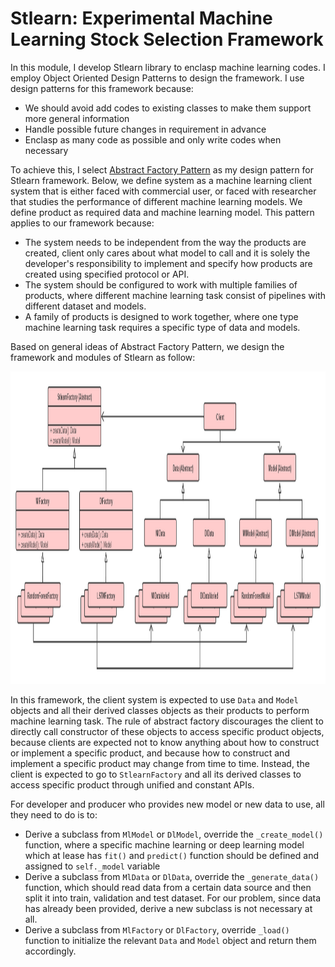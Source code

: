# Stlearn: Experimental Machine Learning Stock Selection Framework

In this module, I develop Stlearn library to enclasp machine learning codes. I employ Object Oriented Design Patterns to design the framework. I use design patterns for this framework because:
* We should avoid add codes to existing classes to make them support more general information
* Handle possible future changes in requirement in advance 
* Enclasp as many code as possible and only write codes when necessary

To achieve this, I select [Abstract Factory Pattern](https://www.oodesign.com/abstract-factory-pattern) as my design pattern for Stlearn framework. Below, we define system as a machine learning client system that is either faced with commercial user, or faced with researcher that studies the performance of different machine learning models. We define product as required data and machine learning model. This pattern applies to our framework because:
* The system needs to be independent from the way the products are created, client only cares about what model to call and it is solely the developer's responsibility to implement and specify how products are created using specified protocol or API.
* The system should be configured to work with multiple families of products, where different machine learning task consist of pipelines with different dataset and models.
* A family of products is designed to work together, where one type machine learning task requires a specific type of data and models.

Based on general ideas of Abstract Factory Pattern, we design the framework and modules of Stlearn as follow:

<img src="./img/stframework.png" alt="framework" title="framework" width="4000" height="500"/>

In this framework, the client system is expected to use `Data` and `Model` objects and all their derived classes objects as their products to perform machine learning task. The rule of abstract factory discourages the client to directly call constructor of these objects to access specific product objects, because clients are expected not to know anything about how to construct or implement a specific product, and because how to construct and implement a specific product may change from time to time. Instead, the client is expected to go to `StlearnFactory` and all its derived classes to access specific product through unified and constant APIs.

For developer and producer who provides new model or new data to use, all they need to do is to:
* Derive a subclass from `MlModel` or `DlModel`, override the `_create_model()` function, where a specific machine learning or deep learning model which at lease has `fit()` and `predict()` function should be defined and assigned to `self._model` variable
* Derive a subclass from `MlData` or `DlData`, override the `_generate_data()` function, which should read data from a certain data source and then split it into train, validation and test dataset. For our problem, since data has already been provided, derive a new subclass is not necessary at all.
* Derive a subclass from `MlFactory` or `DlFactory`, override `_load()` function to initialize the relevant `Data` and `Model` object and return them accordingly.
